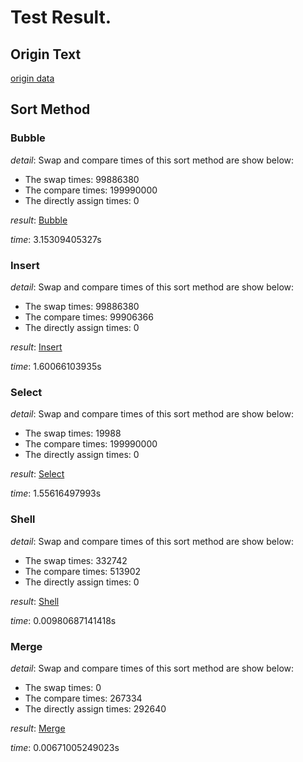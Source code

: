 # Test Result.

## Origin Text

[origin data](./data/random.txt)

## Sort Method

### Bubble

*detail*:
Swap and compare times of this sort method are show below:
- The swap times: 99886380
- The compare times: 199990000
- The directly assign times: 0


*result*:
[Bubble](./data/Bubble.txt)

*time*:
3.15309405327s

### Insert

*detail*:
Swap and compare times of this sort method are show below:
- The swap times: 99886380
- The compare times: 99906366
- The directly assign times: 0


*result*:
[Insert](./data/Insert.txt)

*time*:
1.60066103935s

### Select

*detail*:
Swap and compare times of this sort method are show below:
- The swap times: 19988
- The compare times: 199990000
- The directly assign times: 0


*result*:
[Select](./data/Select.txt)

*time*:
1.55616497993s

### Shell

*detail*:
Swap and compare times of this sort method are show below:
- The swap times: 332742
- The compare times: 513902
- The directly assign times: 0


*result*:
[Shell](./data/Shell.txt)

*time*:
0.00980687141418s

### Merge

*detail*:
Swap and compare times of this sort method are show below:
- The swap times: 0
- The compare times: 267334
- The directly assign times: 292640


*result*:
[Merge](./data/Merge.txt)

*time*:
0.00671005249023s

